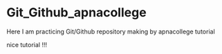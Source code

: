 # Git_Github_apnacollege
Here I am practicing Git/Github repository making by apnacollege tutorial

nice tutorial !!!
